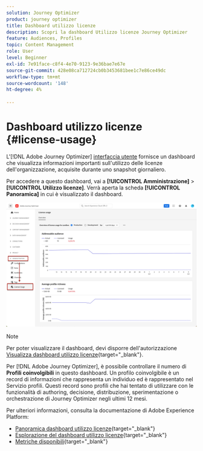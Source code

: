 ```yaml
---
solution: Journey Optimizer
product: journey optimizer
title: Dashboard utilizzo licenze
description: Scopri la dashboard Utilizzo licenze Journey Optimizer
feature: Audiences, Profiles
topic: Content Management
role: User
level: Beginner
exl-id: 7e91face-c8f4-4e70-9123-9e36bae7e67e
source-git-commit: 428e08ca712724cb0b3453681bee1c7e86ce49dc
workflow-type: tm+mt
source-wordcount: '148'
ht-degree: 4%

---
```


# Dashboard utilizzo licenze {#license-usage}

L&#39;[!DNL Adobe Journey Optimizer] [interfaccia utente](../start/user-interface.md) fornisce un dashboard che visualizza informazioni importanti sull&#39;utilizzo delle licenze dell&#39;organizzazione, acquisite durante uno snapshot giornaliero.

Per accedere a questo dashboard, vai a **[!UICONTROL Amministrazione]** > **[!UICONTROL Utilizzo licenze]**. Verrà aperta la scheda **[!UICONTROL Panoramica]** in cui è visualizzato il dashboard.

![](assets/license-usage-dashboard.png)

>[!NOTE]
>
>Per poter visualizzare il dashboard, devi disporre dell&#39;autorizzazione [Visualizza dashboard utilizzo licenze](https://experienceleague.adobe.com/docs/experience-platform/dashboards/permissions.html#available-permissions){target="_blank"}.

Per [!DNL Adobe Journey Optimizer], è possibile controllare il numero di **Profili coinvolgibili** in questo dashboard. Un profilo coinvolgibile è un record di informazioni che rappresenta un individuo ed è rappresentato nel Servizio profili. Questi record sono profili che hai tentato di utilizzare con le funzionalità di authoring, decisione, distribuzione, sperimentazione o orchestrazione di Journey Optimizer negli ultimi 12 mesi.

Per ulteriori informazioni, consulta la documentazione di Adobe Experience Platform:

* [Panoramica dashboard utilizzo licenze](https://experienceleague.adobe.com/docs/experience-platform/dashboards/guides/license-usage.html){target="_blank"}
* [Esplorazione del dashboard utilizzo licenze](https://experienceleague.adobe.com/docs/experience-platform/dashboards/guides/license-usage.html#exploring-the-license-usage-dashboard){target="_blank"}
* [Metriche disponibili](https://experienceleague.adobe.com/docs/experience-platform/dashboards/guides/license-usage.html?lang=it#available-metrics){target="_blank"}
